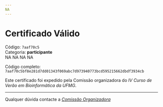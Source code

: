 ```yaml
---
NA
---
```


# Certificado Válido

Código: `7aaf70c5`<br>
Categoria: **participante**<br>
NA
NA
NA
NA


Código completo: `7aaf70c5bf8e281d7dd01343f069abc7d973940773bcd595215662dbdf3934cb`


Este certificado foi expedido pela Comissão organizadora do *IV Curso de Verão em Bioinformática da UFMG*.

----

Qualquer dúvida contacte a [_Comissão Organizadora_](<mailto:cursobioinfoufmg@gmail.com$subject=[Certificados]>)

